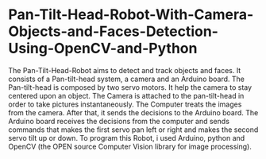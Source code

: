 # Pan-Tilt-Head-Robot-With-Camera-Objects-and-Faces-Detection-Using-OpenCV-and-Python
The Pan-Tilt-Head-Robot aims to detect and track objects and faces. It consists of a Pan-tilt-head system, a camera and an Arduino board.  The Pan-tilt-head is composed by two servo motors. It help the camera to stay centered upon an object. The Camera is attached to the pan-tilt-head in order to take pictures instantaneously. The Computer treats the images from the camera. After that, it sends the decisions to the Arduino board. The Arduino board receives the decisions from the computer and sends commands that makes the first servo pan left or right and makes the second servo tilt up or down. To program this Robot, i used Arduino, python and OpenCV (the OPEN source Computer Vision library for image processing).
